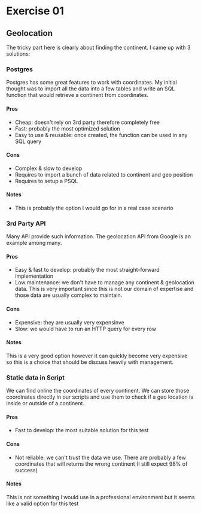 # Exercise 01

## Geolocation

The tricky part here is clearly about finding the continent. I came up with 3 solutions:

### Postgres

Postgres has some great features to work with coordinates. My initial thought was to import all the data into a few tables and write an SQL function that would retrieve a continent from coordinates.

#### Pros

 - Cheap: doesn't rely on 3rd party therefore completely free
 - Fast: probably the most optimized solution
 - Easy to use & reusable: once created, the function can be used in any SQL query

#### Cons

 - Complex & slow to develop
 - Requires to import a bunch of data related to continent and geo position
 - Requires to setup a PSQL

#### Notes

 - This is probably the option I would go for in a real case scenario

### 3rd Party API

Many API provide such information. The geolocation API from Google is an example among many.

#### Pros

 - Easy & fast to develop: probably the most straight-forward implementation
 - Low maintenance: we don't have to manage any continent & geolocation data. This is very important since this is not our domain of expertise and those data are usually complex to maintain.

#### Cons

 - Expensive: they are usually very expensinve
 - Slow: we would have to run an HTTP query for every row

#### Notes

This is a very good option however it can quickly become very expensive so this is a choice that should be discuss heavily with management.

### Static data in Script

We can find online the coordinates of every continent. We can store those coordinates directly in our scripts and use them to check if a geo location is inside or outside of a continent.

#### Pros

 - Fast to develop: the most suitable solution for this test

#### Cons
 - Not reliable: we can't trust the data we use. There are probably a few coordinates that will returns the wrong continent (I still expect 98% of success)

#### Notes
This is not something I would use in a professional environment but it seems like a valid option for this test
